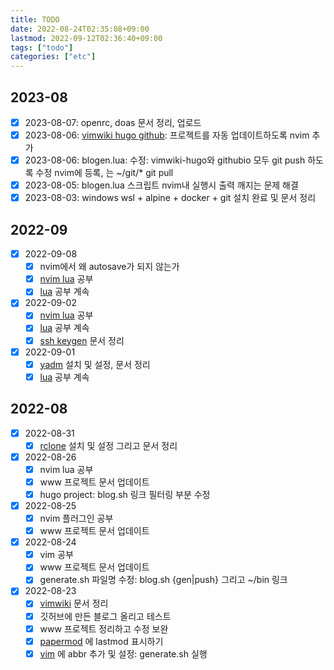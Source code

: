 ```yaml
---
title: TODO
date: 2022-08-24T02:35:08+09:00
lastmod: 2022-09-12T02:36:40+09:00
tags: ["todo"]
categories: ["etc"]
---                                                                         
```


## 2023-08
* [X] 2023-08-07: openrc, doas 문서 정리, 업로드
* [X] 2023-08-06: [vimwiki hugo github](vimwiki-hugo-github): 프로젝트를 자동 업데이트하도록 nvim 추가
* [X] 2023-08-06: blogen.lua: 수정: vimwiki-hugo와 githubio 모두 git push 하도록 수정 nvim에 <F8> 등록, <F5>는 ~/git/* git pull
* [X] 2023-08-05: blogen.lua 스크립트 nvim내 실행시 출력 깨지는 문제 해결
* [X] 2023-08-03: windows wsl + alpine + docker + git 설치 완료 및 문서 정리

## 2022-09
* [X] 2022-09-08
    - [X] nvim에서 왜 autosave가 되지 않는가
    - [X] [nvim lua](nvim-lua) 공부
    - [X] [lua](lua) 공부 계속
* [X] 2022-09-02
    - [X] [nvim lua](nvim-lua) 공부
    - [X] [lua](lua) 공부 계속
    - [X] [ssh keygen](ssh-keygen) 문서 정리
* [X] 2022-09-01
    - [X] [yadm](yadm) 설치 및 설정, 문서 정리
    - [X] [lua](lua) 공부 계속

## 2022-08

* [X] 2022-08-31
	- [X] [rclone](rclone) 설치 및 설정 그리고 문서 정리
* [X] 2022-08-26
	- [X] nvim lua 공부
	- [X] www 프로젝트 문서 업데이트
    - [X] hugo project: blog.sh 링크 필터링 부분 수정
* [X] 2022-08-25
	- [X] nvim 플러그인 공부
	- [X] www 프로젝트 문서 업데이트
* [X] 2022-08-24
	- [X] vim 공부
	- [X] www 프로젝트 문서 업데이트
	- [X] generate.sh 파일명 수정: blog.sh {gen|push} 그리고 ~/bin 링크
* [X] 2022-08-23
	- [X] [vimwiki](vimwiki) 문서 정리
	- [X] 깃허브에 만든 블로그 올리고 테스트
	- [X] www 프로젝트 정리하고 수정 보완
	- [X] [papermod](hugo-papermod) 에 lastmod 표시하기
	- [X] [vim](vim) 에 abbr 추가 및 설정: generate.sh 실행
